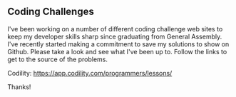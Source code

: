 ## Coding Challenges

I've been working on a number of different coding challenge web sites to keep my developer skills sharp since graduating from General Assembly. I've recently started making a commitment to save my solutions to show on Github. Please take a look and see what I've been up to. Follow the links to get to the source of the problems.

Codility: https://app.codility.com/programmers/lessons/

Thanks!
